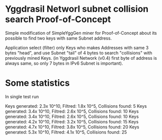 # Yggdrasil Networl subnet collision search Proof-of-Concept

Simple modification of SimpleYggGen miner for Proof-of-Concept about its possible to find two keys with same Subnet address.

Application select (filter) only Keys who makes Addresses with same 3 bytes "head", and use Subnet "tail" of 4 bytes to search "collisions" with previously mined Keys. (in Yggdrasil Network (v0.4) first byte of address is always same, so only 7 bytes in IPv6 Subnet is important).

# Some statistics

In single test run

Keys generated: 2.3x 10^10, Filtred: 1.8x 10^5, Collisions found: 5
Keys generated: 3.4x 10^10, Filtred: 2.6x 10^5, Collisions found: 10
Keys generated: 3.4x 10^10, Filtred: 2.6x 10^5, Collisions found: 10
Keys generated: 4.2x 10^10, Filtred: 3.2x 10^5, Collisions found: 15
Keys generated: 4.7x 10^10, Filtred: 3.8x 10^5, Collisions found: 20
Keys generated: 5.3x 10^10, Filtred: 4.1x 10^5, Collisions found: 25
